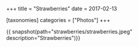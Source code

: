 +++
title = "Strawberries"
date = 2017-02-13

[taxonomies]
categories = ["Photos"]
+++

{{ snapshot(path="strawberries/strawberries.jpeg" description="Strawberries")}}
